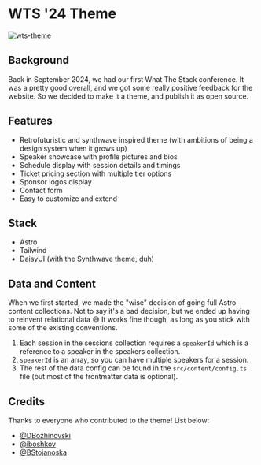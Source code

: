 # WTS '24 Theme

![wts-theme](https://github.com/user-attachments/assets/a15e22f7-15f0-4672-8702-259aabf1cb83)

## Background

Back in September 2024, we had our first What The Stack conference. It was a pretty good overall, and we got some really positive feedback for the website. So we decided to make it a theme, and publish it as open source.

## Features

- Retrofuturistic and synthwave inspired theme (with ambitions of being a design system when it grows up)
- Speaker showcase with profile pictures and bios
- Schedule display with session details and timings
- Ticket pricing section with multiple tier options
- Sponsor logos display
- Contact form
- Easy to customize and extend

## Stack

- Astro
- Tailwind
- DaisyUI (with the Synthwave theme, duh)

## Data and Content

When we first started, we made the "wise" decision of going full Astro content collections. Not to say it's a bad decision, but we ended up having to reinvent relational data 😅 It works fine though, as long as you stick with some of the existing conventions.

1. Each session in the sessions collection requires a `speakerId` which is a reference to a speaker in the speakers collection.
2. `speakerId` is an array, so you can have multiple speakers for a session.
3. The rest of the data config can be found in the `src/content/config.ts` file (but most of the frontmatter data is optional).

## Credits

Thanks to everyone who contributed to the theme! List below:

- [@DBozhinovski](https://github.com/DBozhinovski)
- [@iboshkov](https://github.com/iboshkov)
- [@BStojanoska](https://github.com/BStojanoska)
